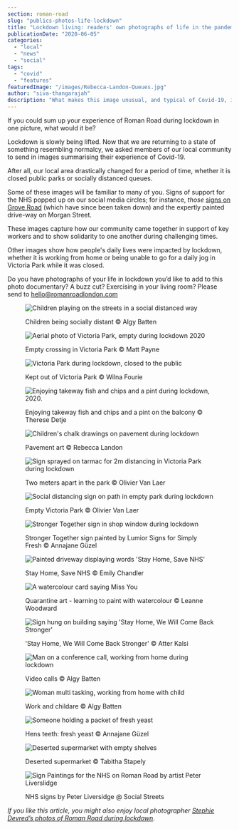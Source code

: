 ```yaml
---
section: roman-road
slug: "publics-photos-life-lockdown"
title: "Lockdown living: readers' own photographs of life in the pandemic"
publicationDate: "2020-06-05"
categories: 
  - "local"
  - "news"
  - "social"
tags: 
  - "covid"
  - "features"
featuredImage: "/images/Rebecca-Landon-Queues.jpg"
author: "siva-thangarajah"
description: "What makes this image unusual, and typical of Covid-19, is the singular plane spotted in the left hand of the photo. Detje says ‘they’re so rare now, compared to how many planes we would normally see’."
---
```


If you could sum up your experience of Roman Road during lockdown in one picture, what would it be? 

Lockdown is slowly being lifted. Now that we are returning to a state of something resembling normalcy, we asked members of our local community to send in images summarising their experience of Covid-19. 

After all, our local area drastically changed for a period of time, whether it is closed public parks or socially distanced queues. 

Some of these images will be familiar to many of you. Signs of support for the NHS popped up on our social media circles; for instance, _those_ [signs on Grove Road](https://romanroadlondon.com/peter-liversidge-sign-paintings-nhs/) (which have since been taken down) and the expertly painted drive-way on Morgan Street. 

These images capture how our community came together in support of key workers and to show solidarity to one another during challenging times. 

Other images show how people's daily lives were impacted by lockdown, whether it is working from home or being unable to go for a daily jog in Victoria Park while it was closed.

Do you have photographs of your life in lockdown you’d like to add to this photo documentary? A buzz cut? Exercising in your living room? Please send to hello@romanroadlondon.com

<figure>

![Children playing on the streets in a social distanced way](/images/Algy-Batten-Christchurch-Estate-social-distance-kids-meetup-1024x683.jpg)

<figcaption>

Children being socially distant © Algy Batten

</figcaption>

</figure>

<figure>

![Aerial photo of Victoria Park, empty during lockdown 2020](/images/Matt-Payne-lockdown-photos-4-1024x683.jpg)

<figcaption>

Empty crossing in Victoria Park © Matt Payne

</figcaption>

</figure>

<figure>

![Victoria Park during lockdown, closed to the public](/images/Wilna-Fourie-Victoria-Park-after-it-was-closed.jpg)

<figcaption>

Kept out of Victoria Park © Wilna Fourie

</figcaption>

</figure>

<figure>

![Enjoying takeway fish and chips and a pint during lockdown, 2020.](/images/Therese-Detje-local-Fish-and-chips-and-Pint.jpg)

<figcaption>

Enjoying takeway fish and chips and a pint on the balcony © Therese Detje

</figcaption>

</figure>

<figure>

![Children's chalk drawings on pavement during lockdown](/images/Rebecca-Landon-Morgan-Street-Pavement-2.jpg)

<figcaption>

Pavement art © Rebecca Landon

</figcaption>

</figure>

<figure>

![Sign sprayed on tarmac for 2m distancing in Victoria Park during lockdown](/images/Olivier-Van-Laer-Victoria-Park-Social-Distancing.jpg)

<figcaption>

Two meters apart in the park © Olivier Van Laer

</figcaption>

</figure>

<figure>

![Social distancing sign on path in empty park during lockdown](/images/Olivier-Van-Laer-Victoria-Park-Empty.jpg)

<figcaption>

Empty Victoria Park © Olivier Van Laer

</figcaption>

</figure>

<figure>

![Stronger Together sign in shop window during lockdown](/images/Esme-Guzel-outside-Simply-Fresh-with-sign-Lumineer-by-.jpg)

<figcaption>

Stronger Together sign painted by Lumior Signs for Simply Fresh © Annajane Güzel

</figcaption>

</figure>

<figure>

![Painted driveway displaying words 'Stay Home, Save NHS'](/images/Emily-Chandler-Morgan-Street-Driveway.jpg)

<figcaption>

Stay Home, Save NHS © Emily Chandler

</figcaption>

</figure>

<figure>

![A watercolour card saying Miss You](/images/Leanne-Woodwood-quarantine-art.jpg)

<figcaption>

Quarantine art - learning to paint with watercolour © Leanne Woodward

</figcaption>

</figure>

<figure>

![Sign hung on building saying 'Stay Home, We Will Come Back Stronger'](/images/Atter-Kalsi-Blythendale-House-E2.jpg)

<figcaption>

'Stay Home, We Will Come Back Stronger' © Atter Kalsi

</figcaption>

</figure>

<figure>

![Man on a conference call, working from home during lockdown](/images/Algy-Batten-Christchurch-Estate-WFH-Zoom-meeting.jpg)

<figcaption>

Video calls © Algy Batten

</figcaption>

</figure>

<figure>

![Woman multi tasking, working from home with child](/images/Algy-Batten-working-childcare-balcony.jpg)

<figcaption>

Work and childare © Algy Batten

</figcaption>

</figure>

<figure>

![Someone holding a packet of fresh yeast](/images/A-picture-of-yeast-_the-gold-of-lockdown_-by-AnnaJane-Lewis.jpg)

<figcaption>

Hens teeth: fresh yeast © Annajane Güzel

</figcaption>

</figure>

<figure>

![Deserted supermarket with empty shelves](/images/Empty-shelves-Tesco-2.jpg)

<figcaption>

Deserted supermarket © Tabitha Stapely

</figcaption>

</figure>

<figure>

![Sign Paintings for the NHS on Roman Road by artist Peter Liverslidge](/images/Sign-Paintings-NHS-Peter-Liverslidge-3-1024x683.jpg)

<figcaption>

NHS signs by Peter Liversidge @ Social Streets

</figcaption>

</figure>

_If you_ _like this article, you might also enjoy local photographer_ [_Stephie Devred’s photos of Roman Road during lockdown_](https://romanroadlondon.com/stephie-devred-photography-lockdown-roman-road/).
